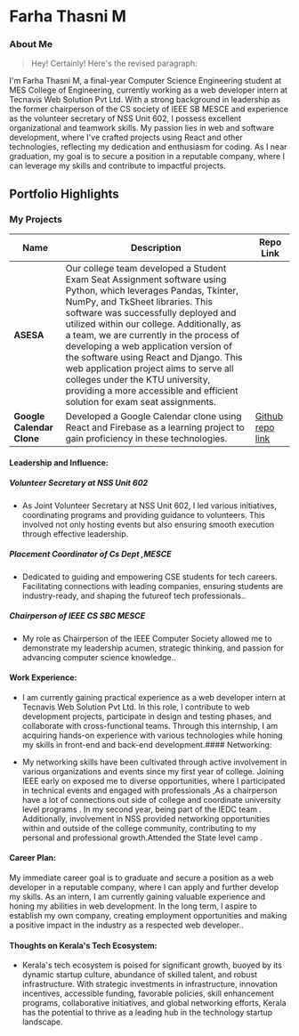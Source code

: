 # Farha Thasni M

### About Me

> Hey! Certainly! Here's the revised paragraph:

I'm Farha Thasni M, a final-year Computer Science Engineering student at MES College of Engineering, currently working as a web developer intern at Tecnavis Web Solution Pvt Ltd. With a strong background in leadership as the former chairperson of the CS society of IEEE SB MESCE and experience as the volunteer secretary of NSS Unit 602, I possess excellent organizational and teamwork skills. My passion lies in web and software development, where I've crafted projects using React and other technologies, reflecting my dedication and enthusiasm for coding. As I near graduation, my goal is to secure a position in a reputable company, where I can leverage my skills and contribute to impactful projects.

## Portfolio Highlights

### My Projects

| Name                | Description                                                               | Repo Link                                                      |
|---------------------|---------------------------------------------------------------------------|----------------------------------------------------------------|
| **ASESA**           |  Our college team developed a Student Exam Seat Assignment software using Python, which leverages Pandas, Tkinter, NumPy, and TkSheet libraries. This software was successfully deployed and utilized within our college. Additionally, as a team, we are currently in the process of developing a web application version of the software using React and Django. This web application project aims to serve all colleges under the KTU university, providing a more accessible and efficient solution for exam seat assignments.  |  |         |
| **Google Calendar Clone**  | Developed a Google Calendar clone using React and Firebase as a  learning project to gain proficiency in these technologies.  |  [Github repo link](https://github.com/FARHA-THASNI-M/Google-Calender)           |



#### Leadership and Influence:

  ##### Volunteer Secretary at NSS Unit 602
  - As Joint Volunteer Secretary at NSS Unit 602, I led various initiatives, coordinating programs and providing guidance to volunteers. This involved not only  hosting events but also ensuring smooth execution through effective leadership.

  ##### Placement Coordinator of Cs Dept ,MESCE

  - Dedicated to guiding and empowering CSE students for tech careers. Facilitating connections with leading companies, ensuring students are industry-ready, and shaping the futureof tech professionals..

   ##### Chairperson of IEEE CS SBC MESCE

  - My role as Chairperson of the IEEE Computer Society allowed me to demonstrate my leadership acumen, strategic thinking, and passion for advancing computer science knowledge..

#### Work Experience:

- I am currently gaining practical experience as a web developer intern at Tecnavis Web Solution Pvt Ltd. In this role, I contribute to web development projects, participate in design and testing phases, and collaborate with cross-functional teams. Through this internship, I am acquiring hands-on experience with various technologies while honing my skills in front-end and back-end development.#### Networking:

- My networking skills have been cultivated through active involvement in various organizations and events since my first year of college. Joining IEEE early on exposed me to diverse opportunities, where I participated in technical events and engaged with professionals ,As a chairperson have a lot of  connections out side of college and coordinate university level programs  . In my second year, being part of the IEDC team . Additionally, involvement in NSS provided networking opportunities within and outside of the college community, contributing to my personal and professional growth.Attended the State level camp .

#### Career Plan:
My immediate career goal is to graduate and secure a position as a web developer in a reputable company, where I can apply and further develop my skills. As an intern, I am currently gaining valuable experience and honing my abilities in web development. In the long term, I aspire to establish my own company, creating employment opportunities and making a positive impact in the industry as a respected web developer..

#### Thoughts on Kerala's Tech Ecosystem:

- Kerala's tech ecosystem is poised for significant growth, buoyed by its dynamic startup culture, abundance of skilled talent, and robust infrastructure. With strategic investments in infrastructure, innovation incentives, accessible funding, favorable policies, skill enhancement programs, collaborative initiatives, and global networking efforts, Kerala has the potential to thrive as a leading hub in the technology startup landscape.
